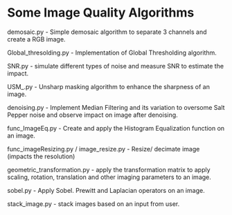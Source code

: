 # Some Image Quality Algorithms
demosaic.py - Simple demosaic algorithm to separate 3 channels and create a RGB image.

Global_thresolding.py - Implementation of Global Thresholding algorithm.

SNR.py - simulate different types of noise and measure SNR to estimate the impact.

USM_.py - Unsharp masking algorithm to enhance the sharpness of an image.

denoising.py - Implement Median Filtering and its variation to oversome Salt Pepper noise and observe impact on image after denoising.

func_ImageEq.py - Create and apply the Histogram Equalization function on an image.

func_imageResizing.py / image_resize.py - Resize/ decimate image (impacts the resolution)

geometric_transformation.py - apply the transformation matrix to apply scaling, rotation, translation and other imaging parameters to an image.

sobel.py - Apply Sobel. Prewitt and Laplacian operators on an image.

stack_image.py - stack images based on an input from user.
